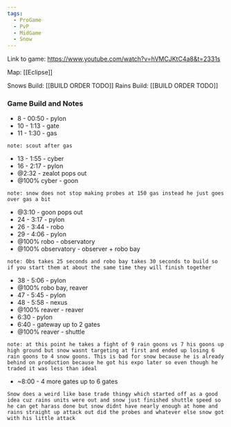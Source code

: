 ```yaml
---
tags:
  - ProGame
  - PvP
  - MidGame
  - Snow
---
```

Link to game: https://www.youtube.com/watch?v=hVMCJKtC4a8&t=2331s

Map: [[Eclipse]]

Snows Build: [[BUILD ORDER TODO]] Rains Build: [[BUILD ORDER TODO]]
### Game Build and Notes
- 8 - 00:50 - pylon
- 10 - 1:13 - gate
- 11 - 1:30 - gas

`note: scout after gas`

- 13 - 1:55 - cyber
- 16 - 2:17 - pylon
- @2:32 - zealot pops out
- @100% cyber - goon

`note: snow does not stop making probes at 150 gas instead he just goes over gas a bit`

- @3:10 - goon pops out
- 24 - 3:17 - pylon
- 26 - 3:44 - robo
- 29 - 4:06 - pylon
- @100% robo - observatory
- @100% observatory - observer + robo bay

`note: Obs takes 25 seconds and robo bay takes 30 seconds to build so if you start them at about the same time they will finish together`

- 38 - 5:06 - pylon
- @100% robo bay, reaver
- 47 - 5:45 - pylon
- 48 - 5:58 - nexus
- @100% reaver - reaver
- 6:30 - pylon
- 6:40 - gateway up to 2 gates
- @100% reaver - shuttle

`note: at this point he takes a fight of 9 rain goons vs 7 his goons up high ground but snow wasnt targeting at first and ended up losing 6 rain goons to 4 snow goons. This is bad for snow because he is already behind on production because he got his expo later so even though he traded it was less than ideal`

- ~8:00 - 4 more gates up to 6 gates

`Snow does a weird like base trade thingy which started off as a good idea cuz rains units were out and snow just finished shuttle speed so he can get harass done but snow didnt have nearly enough at home and rains straight up attack out did the probes and whatever else snow got with his little attack`